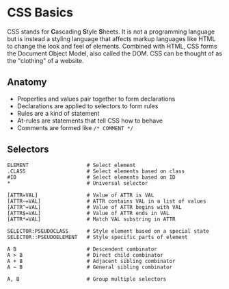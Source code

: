 # CSS Basics
CSS stands for **C**ascading **S**tyle **S**heets. It is not a programming language but is instead a styling language that affects markup languages like HTML to change the look and feel of elements. Combined with HTML, CSS forms the Document Object Model, also called the DOM. CSS can be thought of as the "clothing" of a website.

## Anatomy
- Properties and values pair together to form declarations
- Declarations are applied to selectors to form rules
- Rules are a kind of statement
- At-rules are statements that tell CSS how to behave
- Comments are formed like `/* COMMENT */`

## Selectors
```
ELEMENT                   # Select element
.CLASS                    # Select elements based on class
#ID                       # Select elements based on ID
*                         # Universal selector

[ATTR=VAL]                # Value of ATTR is VAL
[ATTR~=VAL]               # ATTR contains VAL in a list of values
[ATTR^=VAL]               # Value of ATTR begins with VAL
[ATTR$=VAL]               # Value of ATTR ends in VAL
[ATTR*=VAL]               # Match VAL substring in ATTR

SELECTOR:PSEUDOCLASS      # Style element based on a special state
SELECTOR::PSEUDOELEMENT   # Style specific parts of element

A B                       # Descendent combinator
A > B                     # Direct child combinator
A + B                     # Adjacent sibling combinator
A ~ B                     # General sibling combinator

A, B                      # Group multiple selectors
```

